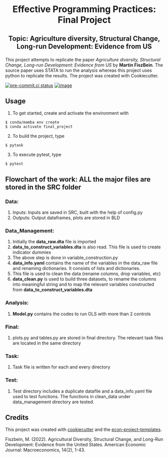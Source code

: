 # <h1><p style="text-align: center;">Effective Programming Practices: Final Project</p></h1>

<h2><p style="text-align: center;">Topic: Agriculture diversity, Structural Change, Long-run Development: Evidence from US</p></h2>

This project attempts to replicate the paper *Agriculture diversity, Structural Change,
Long-run Development: Evidence from US* by **Martin FiszBein**. The source paper uses
STATA to run the analysis whereas this project uses python to replicate the results. The
project was created with Cookiecutter.

[![pre-commit.ci status](https://results.pre-commit.ci/badge/github/renuka-venkataramani/final_project/main.svg)](https://results.pre-commit.ci/latest/github/renuka-venkataramani/final_project/main)
[![image](https://img.shields.io/badge/code%20style-black-000000.svg)](https://github.com/psf/black)

## Usage

1. To get started, create and activate the environment with

```console
$ conda/mamba env create
$ conda activate final_project
```

2. To build the project, type

```console
$ pytask
```

3. To execute pytest, type

```console
$ pytest
```

## Flowchart of the work: ALL the major files are stored in the SRC folder

### Data:
1. Inputs: Inputs are saved in SRC, built with the help of config.py 
2. Outputs: Output dataframes, plots are stored in BLD

### Data_Management:

1. Initially the **data_raw.dta** file is imported
2. **data_to_construct_variables.dta** is also read. This file is used to create indicator
   dummies
3. The above step is done in variable_construction.py
4. **data_info.yaml** contains the name of the variables in the data_raw file and renaming
   dictionaries. It consists of lists and dictionaries.
5. This file is used to clean the data (rename columns, drop variables, etc)
6. **data_clean.py** is used to build three datasets, to rename the columns into meaningful
   string and to map the relevant variables constructed from
   **data_to_construct_variables.dta**



### Analysis:

1. **Model.py** contains the codes to run OLS with more than 2 controls

### Final:

1. plots.py and tables.py are stored in final directory. The relevant task files are located
   in the same directory

### Task: 

1. Task file is written for each and every directory

### Test: 

1. Test directory includes a duplicate datafile and a data_info.yaml file used to test
functions. The functions in clean_data under data_management directory are tested.

## Credits

This project was created with [cookiecutter](https://github.com/audreyr/cookiecutter)
and the
[econ-project-templates](https://github.com/OpenSourceEconomics/econ-project-templates).

Fiszbein, M. (2022). Agricultural Diversity, Structural Change, and Long-Run
Development: Evidence from the United States. American Economic Journal: Macroeconomics,
14(2), 1-43.
